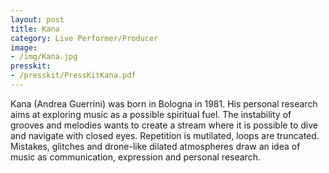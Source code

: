 ```yaml
---
layout: post
title: Kana
category: Live Performer/Producer
image:
- /img/Kana.jpg
presskit:
- /presskit/PressKitKana.pdf
---
```

Kana (Andrea Guerrini) was born in Bologna in 1981. His personal research aims at exploring music as a possible spiritual fuel. The instability of grooves and melodies wants to create a stream where it is possible to dive and navigate with closed eyes. Repetition is mutilated, loops are truncated. Mistakes, glitches and drone-like dilated atmospheres draw an idea of music as communication, expression and personal research.